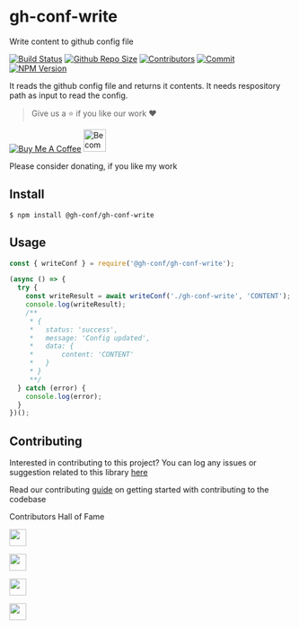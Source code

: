 # gh-conf-write

Write content to github config file

[![Build Status](https://travis-ci.com/gh-conf/gh-conf-write.svg?branch=master)](https://travis-ci.com/gh-conf/gh-conf-write)
[![Github Repo Size](https://img.shields.io/github/repo-size/gh-conf/gh-conf-write.svg)](https://github.com/gh-conf/gh-conf-write)
[![Contributors](https://img.shields.io/github/contributors/gh-conf/gh-conf-write.svg)](https://github.com/gh-conf/gh-conf-write/graphs/contributors)
[![Commit](https://img.shields.io/github/last-commit/gh-conf/gh-conf-write.svg)](https://github.com/gh-conf/gh-conf-write/commits/master)
[![NPM Version](https://img.shields.io/npm/v/@gh-conf/gh-conf-write.svg)](https://www.npmjs.com/package/@gh-conf/gh-conf-write)

It reads the github config file and returns it contents.
It needs respository path as input to read the config.

> Give us a :star: if you like our work :heart:

<a href="https://www.buymeacoffee.com/gh-conf" target="_blank"><img src="https://www.buymeacoffee.com/assets/img/custom_images/orange_img.png" alt="Buy Me A Coffee" style="height: auto !important;width: auto !important;" ></a>
<a href="https://www.patreon.com/bePatron?u=15454240" target="_blank"><img src="https://c5.patreon.com/external/logo/become_a_patron_button.png" alt="Become a Patron!" height="40"></a>

Please consider donating, if you like my work

## Install

```
$ npm install @gh-conf/gh-conf-write
```

## Usage

```javascript
const { writeConf } = require('@gh-conf/gh-conf-write');

(async () => {
  try {
    const writeResult = await writeConf('./gh-conf-write', 'CONTENT');
    console.log(writeResult);
    /**
     * {
     *   status: 'success',
     *   message: 'Config updated',
     *   data: {
     *       content: 'CONTENT'
     *   }
     * }
     **/
  } catch (error) {
    console.log(error);
  }
})();

```

## Contributing

Interested in contributing to this project?
You can log any issues or suggestion related to this library [here](https://github.com/gh-conf/gh-conf-write/issues/new)

Read our contributing [guide](CONTRIBUTING.md) on getting started with contributing to the codebase

Contributors Hall of Fame

<a href="https://github.com/arshadkazmi42"><img src="https://github.com/arshadkazmi42.png" width="30" /></a>

<a href="https://github.com/justingolden21"><img src="https://github.com/justingolden21.png" width="30" /></a>

<a href="https://github.com/bojanadjordjevic"><img src="https://github.com/bojanadjordjevic.png" width="30" /></a>

<a href="https://github.com/myles-painter"><img src="https://github.com/myles-painter.png" width="30" /></a>

